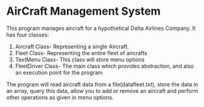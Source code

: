 # AirCraft Management System

This program manages aircraft for a hypothetical Delta Airlines Company. It has four classes:

1. Aircraft Class- Representing a single Aircraft.
2. Fleet Class- Representing the entire fleet of aircrafts
3. TextMenu Class- This class will store menu options
4. FleetDriver Class- The main class which provides abstraction, and also an execution point for the program

The program will read aircraft data from a file(datafleet.txt), store the data in an array, query this
data, allow you to add or remove an aircraft and perform other operations as given in menu options.
